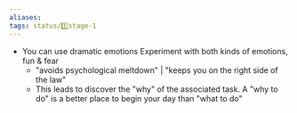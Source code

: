 ```yaml
---
aliases: 
tags: status/1️⃣stage-1 
---
```


-   You can use dramatic emotions Experiment with both kinds of emotions, fun & fear
    - "avoids psychological meltdown" | "keeps you on the right side of the law"
    - This leads to discover the "why" of the associated task. A "why to do" is a better place to begin your day than "what to do" 